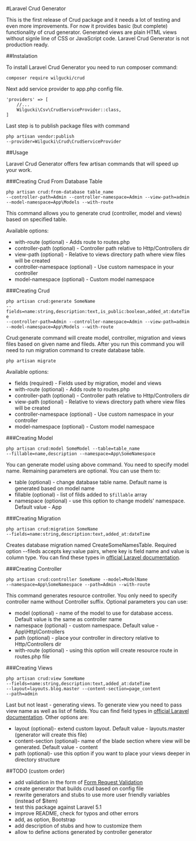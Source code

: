 #Laravel Crud Generator

This is the first release of Crud package and it needs a lot of testing and even more improvements.
For now it provides basic (but complete) functionality of crud generator. Generated views are plain HTML views without signle line of
CSS or JavaScript code.
Laravel Crud Generator is not production ready.

##Instalation

To install Laravel Crud Generator you need to run composer command:

<code>composer require wilgucki/crud</code>

Next add service provider to app.php config file.

    'providers' => [
        //... 
        Wilgucki\Csv\CrudServiceProvider::class,
    ]

Last step is to publish package files with command

<code>php artisan vendor:publish --provider=Wilgucki\\Crud\\CrudServiceProvider</code>

##Usage

Laravel Crud Generator offers few artisan commands that will speed up your work.

###Creating Crud From Database Table

<code>php artisan crud:from-database table_name --controller-path=Admin --controller-namespace=Admin --view-path=admin --model-namespace=App\Models --with-route</code>

This command allows you to generate crud (controller, model and views) based on specified table.

Available options:

- with-route (optional) - Adds route to routes.php
- controller-path (optional) - Controller path relative to Http/Controllers dir
- view-path (optional) - Relative to views directory path where view files will be created
- controller-namespace (optional) - Use custom namespace in your controller
- model-namespace (optional) - Custom model namespace

###Creating Crud

<code>php artisan crud:generate SomeName --fields=name:string,description:text,is_public:boolean,added_at:dateTime --controller-path=Admin --controller-namespace=Admin --view-path=admin --model-namespace=App\Models --with-route</code>

Crud:generate command will create model, controller, migration and views files based on given name and fileds.
After you run this command you will need to run migration command to create database table.

<code>php artisan migrate</code>

Available options:

- fields (required) - Fields used by migration, model and views
- with-route (optional) - Adds route to routes.php
- controller-path (optional) - Controller path relative to Http/Controllers dir
- view-path (optional) - Relative to views directory path where view files will be created
- controller-namespace (optional) - Use custom namespace in your controller
- model-namespace (optional) - Custom model namespace

###Creating Model

<code>php artisan crud:model SomeModel --table=table_name --fillable=name,description --namespace=App\\SomeNamespace</code>

You can generate model using above command. You need to specify model name. Remaining parameters are optional. You can use them to:

- table (optional) - change database table name. Default name is generated based on model name
- fillable (optional) - list of filds added to <code>$fillable</code> array
- namespace (optional) - use this option to change models' namespace. Default value - App

###Creating Migration

<code>php artisan crud:migration SomeName --fields=name:string,description:text,added_at:dateTime</code>

Creates database migration named CreateSomeNamesTable. Required option --fileds accepts key:value pairs, where key is field name and value is
column type. You can find these types in [official Laravel documentation](https://laravel.com/docs/5.2/migrations#creating-columns).

###Creating Controller

<code>php artisan crud:controller SomeName --model=ModelName --namespace=App\\SomeNamespace --path=Admin --with-route</code>

This command generates resource controller. You only need to specify controller name without Controller suffix.
Optional parameters you can use:

- model (optional) - name of the model to use for database access. Default value is the same as controller name
- namespace (optional) - custom namespace. Default value - App\Http\Controllers
- path (optional) - place your controller in directory relative to Http/Controllers dir
- with-route (optional) - using this option will create resource route in routes.php file

###Creating Views

<code>php artisan crud:view SomeName --fields=name:string,description:text,added_at:dateTime --layout=layouts.blog.master --content-section=page_content --path=admin</code>

Last but not least - generating views. To generate view you need to pass view name as well as list of fields.
You can find field types in [official Laravel documentation](https://laravel.com/docs/5.2/migrations#creating-columns).
Other options are:

- layout  (optional)- extend custom layout. Default value - layouts.master (generator will create this file)
- content-section  (optional)- name of the blade section where view will be generated. Default value - content
- path  (optional)- use this option if you want to place your views deeper in directory structure

##TODO (custom order)

- add validation in the form of [Form Request Validation](https://laravel.com/docs/5.2/validation#form-request-validation)
- create generator that builds crud based on config file
- rewrite generators and stubs to use more user friendly variables (instead of $item)
- test this package against Laravel 5.1
- improve README, check for typos and other errors
- add, as option, Bootstrap
- add description of stubs and how to customize them
- allow to define actions generated by controller generator
